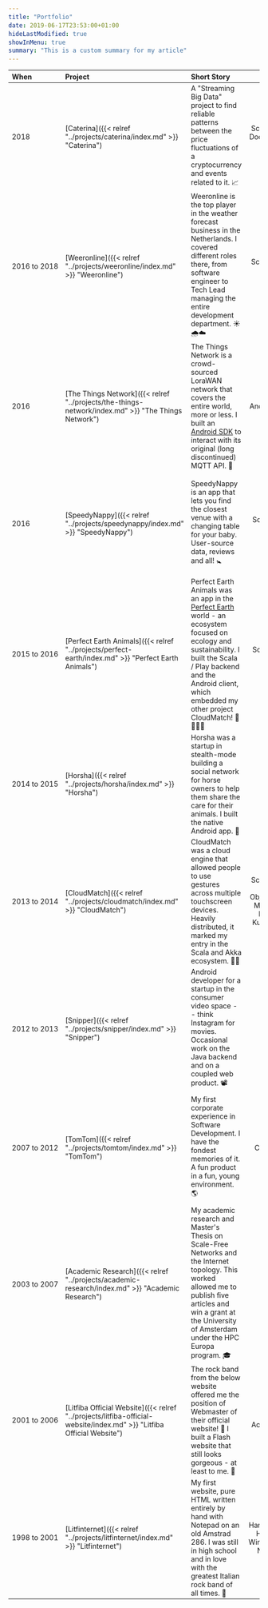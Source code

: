 ```yaml
---
title: "Portfolio"
date: 2019-06-17T23:53:00+01:00
hideLastModified: true
showInMenu: true
summary: "This is a custom summary for my article"
---
```


| When | Project | Short Story | Tech | Screenshot |
| :--- | :---- | :----- | :--: | :---- |
| 2018 | [Caterina]({{< relref "../projects/caterina/index.md" >}} "Caterina") | A "Streaming Big Data" project to find reliable patterns between the price fluctuations of a cryptocurrency and events related to it. 📈 | Scala, Akka, Docker, GCP, K8S | [![Caterina](eth-conference-nov-2018-400.png)]({{< relref "../projects/caterina/index.md" >}} "Caterina") |
| 2016&nbsp;to&nbsp;2018 | [Weeronline]({{< relref "../projects/weeronline/index.md" >}} "Weeronline") | Weeronline is the top player in the weather forecast business in the Netherlands. I covered different roles there, from software engineer to Tech Lead managing the entire development department. ☀️🌧️☁️ | Scala, Akka, Java | [![Weeronline](weeronline-symbols-400.png)]({{< relref "../projects/weeronline/index.md" >}} "Weeronline") |
| 2016 | [The Things Network]({{< relref "../projects/the-things-network/index.md" >}} "The Things Network") | The Things Network is a crowd-sourced LoraWAN network that covers the entire world, more or less. I built an [Android SDK](https://github.com/ticofab/The-Things-Network-Android-SDK) to interact with its original (long discontinued) MQTT API. 📡 | Android Java | [![The Things Network](ttn-basement-400.jpg)]({{< relref "../projects/the-things-network/index.md" >}} "SpeedyNappy") |
| 2016 | [SpeedyNappy]({{< relref "../projects/speedynappy/index.md" >}} "SpeedyNappy") | SpeedyNappy is an app that lets you find the closest venue with a changing table for your baby. User-source data, reviews and all! 🚼 | Scala, Play, Java | [![SpeedyNappy](speedynappy-400.png)]({{< relref "../projects/speedynappy/index.md" >}} "SpeedyNappy") |
| 2015&nbsp;to&nbsp;2016 | [Perfect Earth Animals]({{< relref "../projects/perfect-earth/index.md" >}} "Perfect Earth Animals") | Perfect Earth Animals was an app in the [Perfect Earth](http://perfect.earth) world - an ecosystem focused on ecology and sustainability. I built the Scala / Play backend and the Android client, which embedded my other project CloudMatch! 🐬🦜🐆🐞 | Scala, Play, Java | [![Perfect Earth Animals](perfect-earth-themas-400.png)]({{< relref "../projects/perfect-earth/index.md" >}} "Perfect Earth Animals") |
| 2014&nbsp;to&nbsp;2015 | [Horsha]({{< relref "../projects/horsha/index.md" >}} "Horsha") | Horsha was a startup in stealth-mode building a social network for horse owners to help them share the care for their animals. I built the native Android app. 🐴 | Java | [![Horsha](horsha-screenshots-400.png)]({{< relref "../projects/horsha/index.md" >}} "Horsha") |
| 2013&nbsp;to&nbsp;2014 | [CloudMatch]({{< relref "../projects/cloudmatch/index.md" >}} "CloudMatch") | CloudMatch was a cloud engine that allowed people to use gestures across multiple touchscreen devices. Heavily distributed, it marked my entry in the Scala and Akka ecosystem. 📱📱 | Scala, Akka, Java, Objective-C, MongoDB, Docker, Kubernetes | [![Academic Research](cloudmatch-gestures-400.png)]({{< relref "../projects/cloudmatch/index.md" >}} "CloudMatch") |
| 2012&nbsp;to&nbsp;2013 | [Snipper]({{< relref "../projects/snipper/index.md" >}} "Snipper") | Android developer for a startup in the consumer video space -- think Instagram for movies. Occasional work on the Java backend and on a coupled web product. 📽 | Java | [![Academic Research](snippernew-400.png)]({{< relref "../projects/snipper/index.md" >}} "Snipper") |
| 2007&nbsp;to&nbsp;2012 | [TomTom]({{< relref "../projects/tomtom/index.md" >}} "TomTom") | My first corporate experience in Software Development. I have the fondest memories of it. A fun product in a fun, young environment. 🌎 | C++, Java | [![Academic Research](go1000-400.jpg)]({{< relref "../projects/tomtom/index.md" >}} "TomTom") |
| 2003&nbsp;to&nbsp;2007 | [Academic&nbsp;Research]({{< relref "../projects/academic-research/index.md" >}} "Academic Research") | My academic research and Master's Thesis on Scale-Free Networks and the Internet topology. This worked allowed me to publish five articles and win a grant at the University of Amsterdam under the HPC Europa program. 🎓 | C++ | [![Academic Research](scale-free-network-example-400.png)]({{< relref "../projects/academic-research/index.md" >}} "Academic Research") |
| 2001&nbsp;to&nbsp;2006 | [Litfiba&nbsp;Official&nbsp;Website]({{< relref "../projects/litfiba-official-website/index.md" >}} "Litfiba Official Website") | The rock band from the below website offered me the position of Webmaster of their official website! 🤘 I built a Flash website that still looks gorgeous - at least to me. 🎤 | Flash, Actionscript | [![Litfiba Official Website](litfibamx-laband-2020-400.png)]({{< relref "../projects/litfiba-official-website/index.md" >}} "Litfiba Official Website") | 
| 1998&nbsp;to&nbsp;2001 | [Litfinternet]({{< relref "../projects/litfinternet/index.md" >}} "Litfinternet") | My first website, pure HTML written entirely by hand with Notepad on an old Amstrad 286. I was still in high school and in love with the greatest Italian rock band of all times. 🎸 | Hand-written HTML on Windows95's Notepad | [![Litfinternet](litfinternet-home-2020-400.png)]({{< relref "../projects/litfinternet/index.md" >}} "Litfinternet") |



